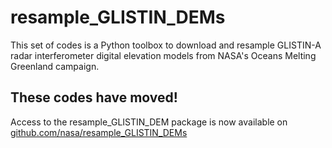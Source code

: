 # resample_GLISTIN_DEMs
This set of codes is a Python toolbox to download and resample GLISTIN-A radar interferometer digital elevation models from NASA's Oceans Melting Greenland campaign.

## These codes have moved!
Access to the resample_GLISTIN_DEM package is now available on [github.com/nasa/resample_GLISTIN_DEMs](https://github.com/nasa/resample_GLISTIN_DEMs)

